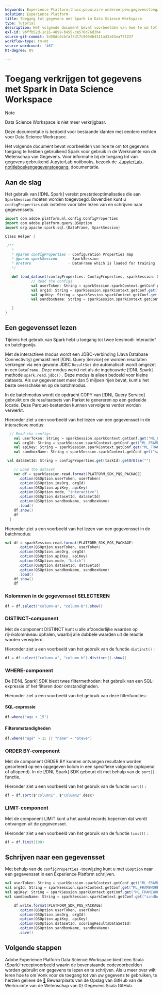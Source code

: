 ```yaml
---
keywords: Experience Platform;thuis;populaire onderwerpen;gegevenstoegang;spark sdk;gegevenstoegang api;spark recipe;read spark;write spark
solution: Experience Platform
title: Toegang tot gegevens met Spark in Data Science Workspace
type: Tutorial
description: Het volgende document bevat voorbeelden van hoe te om tot gegevens toegang te hebben gebruikend Spark voor gebruik in de Werkruimte van de Wetenschap van Gegevens.
exl-id: 9bffb52d-1c16-4899-b455-ce570d76d3b4
source-git-commit: 5d98dc0cbfaf3d17c909464311a33a03ea77f237
workflow-type: tm+mt
source-wordcount: '467'
ht-degree: 0%

---
```


# Toegang verkrijgen tot gegevens met Spark in Data Science Workspace

>[!NOTE]
>
>Data Science Workspace is niet meer verkrijgbaar.
>
>Deze documentatie is bedoeld voor bestaande klanten met eerdere rechten voor Data Science Workspace.

Het volgende document bevat voorbeelden van hoe te om tot gegevens toegang te hebben gebruikend Spark voor gebruik in de Werkruimte van de Wetenschap van Gegevens. Voor informatie bij de toegang tot van gegevens gebruikend JupyterLab notibooks, bezoek de [&#x200B; JupyterLab- notitieboekengegevenstoegang &#x200B;](../jupyterlab/access-notebook-data.md) documentatie.

## Aan de slag

Het gebruik van [!DNL Spark] vereist prestatieoptimalisaties die aan `SparkSession` moeten worden toegevoegd. Bovendien kunt u `configProperties` ook instellen voor later lezen van en schrijven naar gegevenssets.

```scala
import com.adobe.platform.ml.config.ConfigProperties
import com.adobe.platform.query.QSOption
import org.apache.spark.sql.{DataFrame, SparkSession}

Class Helper {

 /**
   *
   * @param configProperties - Configuration Properties map
   * @param sparkSession     - SparkSession
   * @return                 - DataFrame which is loaded for training
   */

   def load_dataset(configProperties: ConfigProperties, sparkSession: SparkSession, taskId: String): DataFrame = {
            // Read the configs
            val userToken: String = sparkSession.sparkContext.getConf.get("ML_FRAMEWORK_IMS_TOKEN", "").toString
            val orgId: String = sparkSession.sparkContext.getConf.get("ML_FRAMEWORK_IMS_ORG_ID", "").toString
            val apiKey: String = sparkSession.sparkContext.getConf.get("ML_FRAMEWORK_IMS_CLIENT_ID", "").toString
            val sandboxName: String = sparkSession.sparkContext.getConf.get("sandboxName", "").toString

   }
}
```

## Een gegevensset lezen

Tijdens het gebruik van Spark hebt u toegang tot twee leesmodi: interactief en batchgewijs.

Met de interactieve modus wordt een JDBC-verbinding (Java Database Connectivity) gemaakt met [!DNL Query Service] en worden resultaten verkregen via een gewone JDBC `ResultSet` die automatisch wordt omgezet in een `DataFrame` . Deze modus werkt net als de ingebouwde [!DNL Spark] methode `spark.read.jdbc()` . Deze modus is alleen bedoeld voor kleine datasets. Als uw gegevensset meer dan 5 miljoen rijen bevat, kunt u het beste overschakelen op de batchmodus.

In de batchmodus wordt de opdracht COPY van [!DNL Query Service] gebruikt om de resultaatsets van Parket te genereren op een gedeelde locatie. Deze Parquet-bestanden kunnen vervolgens verder worden verwerkt.

Hieronder ziet u een voorbeeld van het lezen van een gegevensset in de interactieve modus:

```scala
  // Read the configs
    val userToken: String = sparkSession.sparkContext.getConf.get("ML_FRAMEWORK_IMS_TOKEN", "").toString
    val orgId: String = sparkSession.sparkContext.getConf.get("ML_FRAMEWORK_IMS_ORG_ID", "").toString
    val apiKey: String = sparkSession.sparkContext.getConf.get("ML_FRAMEWORK_IMS_CLIENT_ID", "").toString
    val sandboxName: String = sparkSession.sparkContext.getConf.get("sandboxName", "").toString

 val dataSetId: String = configProperties.get(taskId).getOrElse("")

    // Load the dataset
    var df = sparkSession.read.format(PLATFORM_SDK_PQS_PACKAGE)
      .option(QSOption.userToken, userToken)
      .option(QSOption.imsOrg, orgId)
      .option(QSOption.apiKey, apiKey)
      .option(QSOption.mode, "interactive")
      .option(QSOption.datasetId, dataSetId)
      .option(QSOption.sandboxName, sandboxName)
      .load()
    df.show()
    df
  }
```

Hieronder ziet u een voorbeeld van het lezen van een gegevensset in de batchmodus:

```scala
val df = sparkSession.read.format(PLATFORM_SDK_PQS_PACKAGE)
      .option(QSOption.userToken, userToken)
      .option(QSOption.imsOrg, orgId)
      .option(QSOption.apiKey, apiKey)
      .option(QSOption.mode, "batch")
      .option(QSOption.datasetId, dataSetId)
      .option(QSOption.sandboxName, sandboxName)
      .load()
    df.show()
    df
```

### Kolommen in de gegevensset SELECTEREN

```scala
df = df.select("column-a", "column-b").show()
```

### DISTINCT-component

Met de component DISTINCT kunt u alle afzonderlijke waarden op rij-/kolomniveau ophalen, waarbij alle dubbele waarden uit de reactie worden verwijderd.

Hieronder ziet u een voorbeeld van het gebruik van de functie `distinct()` :

```scala
df = df.select("column-a", "column-b").distinct().show()
```

### WHERE-component

De [!DNL Spark] SDK biedt twee filtermethoden: het gebruik van een SQL-expressie of het filteren door omstandigheden.

Hieronder ziet u een voorbeeld van het gebruik van deze filterfuncties:

#### SQL-expressie

```scala
df.where("age > 15")
```

#### Filteromstandigheden

```scala
df.where("age" > 15 || "name" = "Steve")
```

### ORDER BY-component

Met de component ORDER BY kunnen ontvangen resultaten worden gesorteerd op een opgegeven kolom in een specifieke volgorde (oplopend of aflopend). In de [!DNL Spark] SDK gebeurt dit met behulp van de `sort()` -functie.

Hieronder ziet u een voorbeeld van het gebruik van de functie `sort()` :

```scala
df = df.sort($"column1", $"column2".desc)
```

### LIMIT-component

Met de component LIMIT kunt u het aantal records beperken dat wordt ontvangen uit de gegevensset.

Hieronder ziet u een voorbeeld van het gebruik van de functie `limit()` :

```scala
df = df.limit(100)
```

## Schrijven naar een gegevensset

Met behulp van de `configProperties` -toewijzing kunt u met `QSOption` naar een gegevensset in een Experience Platform schrijven.

```scala
val userToken: String = sparkSession.sparkContext.getConf.get("ML_FRAMEWORK_IMS_TOKEN", "").toString
val orgId: String = sparkSession.sparkContext.getConf.get("ML_FRAMEWORK_IMS_ORG_ID", "").toString
val apiKey: String = sparkSession.sparkContext.getConf.get("ML_FRAMEWORK_IMS_CLIENT_ID", "").toString
val sandboxName: String = sparkSession.sparkContext.getConf.get("sandboxName", "").toString 

    df.write.format(PLATFORM_SDK_PQS_PACKAGE)
      .option(QSOption.userToken, userToken)
      .option(QSOption.imsOrg, orgId)
      .option(QSOption.apiKey, apiKey)
      .option(QSOption.datasetId, scoringResultsDataSetId)
      .option(QSOption.sandboxName, sandboxName)
      .save()
```


## Volgende stappen

Adobe Experience Platform Data Science Workspace biedt een Scala (Spark)-receptvoorbeeld waarin de bovenstaande codevoorbeelden worden gebruikt om gegevens te lezen en te schrijven. Als u meer over wilt leren hoe te om Vonk voor de toegang tot van uw gegevens te gebruiken, te herzien gelieve de [&#128279;](https://github.com/adobe/experience-platform-dsw-reference/tree/master/recipes/scala) Bewaarplaats van de Opslag van GitHub van de Werkruimte van de Wetenschap van 0&rbrace; Gegevens Scala GitHub.
